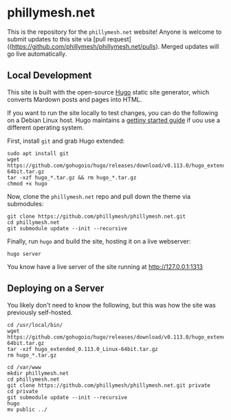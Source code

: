 # phillymesh.net
This is the repository for the `phillymesh.net` website! Anyone is welcome to submit updates to this site via [pull request]((https://github.com/phillymesh/phillymesh.net/pulls). Merged updates will go live automatically.

## Local Development

This site is built with the open-source [Hugo](https://gohugo.io/) static site generator, which converts Mardown posts and pages into HTML. 

If you want to run the site locally to test changes, you can do the following on a Debian Linux host. Hugo maintains a [gettiny started guide](https://gohugo.io/getting-started/quick-start/) if uou use a different operating system.

First, install `git` and grab Hugo extended:

```
sudo apt install git
wget https://github.com/gohugoio/hugo/releases/download/v0.113.0/hugo_extended_0.113.0_Linux-64bit.tar.gz
tar -xzf hugo_*.tar.gz && rm hugo_*.tar.gz
chmod +x hugo
```

Now, clone the `phillymesh.net` repo and pull down the theme via submodules:

```
git clone https://github.com/phillymesh/phillymesh.net.git
cd phillymesh.net
git submodule update --init --recursive
```

Finally, run `hugo` and build the site, hosting it on a live webserver:

```
hugo server
```

You know have a live server of the site running at <http://127.0.0.1:1313>

## Deploying on a Server

You likely don't need to know the following, but this was how the site was previously self-hosted.

```
cd /usr/local/bin/
wget https://github.com/gohugoio/hugo/releases/download/v0.113.0/hugo_extended_0.113.0_Linux-64bit.tar.gz
tar -xzf hugo_extended_0.113.0_Linux-64bit.tar.gz
rm hugo_*.tar.gz

cd /var/www
mkdir phillymesh.net
cd phillymesh.net
git clone https://github.com/phillymesh/phillymesh.net.git private
cd private
git submodule update --init --recursive
hugo
mv public ../
```
